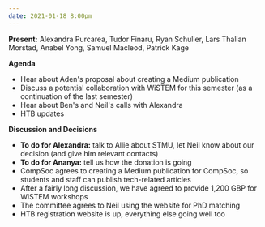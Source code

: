 ```yaml
---
date: 2021-01-18 8:00pm
---
```


**Present:** Alexandra Purcarea, Tudor Finaru, Ryan Schuller, Lars Thalian Morstad, Anabel Yong, Samuel Macleod, Patrick Kage

**Agenda**

- Hear about Aden's proposal about creating a Medium publication
- Discuss a potential collaboration with WiSTEM for this semester (as a continuation of the last semester)
- Hear about Ben's and Neil's calls with Alexandra
- HTB updates

**Discussion and Decisions**

- **To do for Alexandra:** talk to Allie about STMU, let Neil know about our decision (and give him relevant contacts)
- **To do for Ananya:** tell us how the donation is going
- CompSoc agrees to creating a Medium publication for CompSoc, so students and staff can publish tech-related articles
- After a fairly long discussion, we have agreed to provide 1,200 GBP for WiSTEM workshops
- The committee agrees to Neil using the website for PhD matching
- HTB registration website is up, everything else going well too
